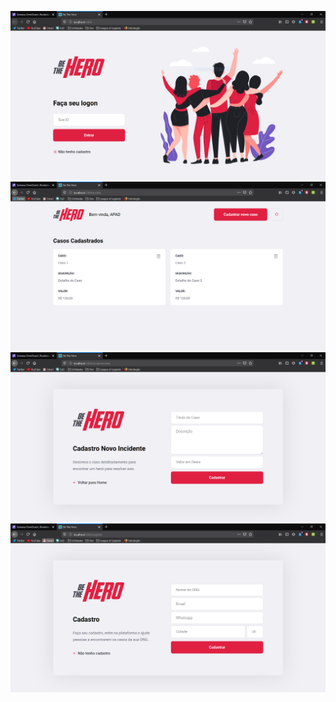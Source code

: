 ![Example 001](https://github.com/tucoander/bethehero/blob/master/frontend/img/be-the-hero-001.PNG?raw=true)
![Example 002](https://github.com/tucoander/bethehero/blob/master/frontend/img/be-the-hero-002.PNG?raw=true)
![Example 003](https://github.com/tucoander/bethehero/blob/master/frontend/img/be-the-hero-003.PNG?raw=true)
![Example 004](https://github.com/tucoander/bethehero/blob/master/frontend/img/be-the-hero-004.PNG?raw=true)
